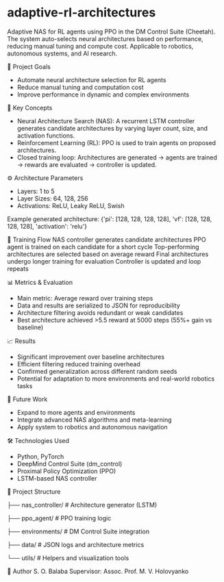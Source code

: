 # adaptive-rl-architectures
Adaptive NAS for RL agents using PPO in the DM Control Suite (Cheetah). The system auto-selects neural architectures based on performance, reducing manual tuning and compute cost. Applicable to robotics, autonomous systems, and AI research.

📌 Project Goals
- Automate neural architecture selection for RL agents
- Reduce manual tuning and computation cost
- Improve performance in dynamic and complex environments

🧩 Key Concepts
- Neural Architecture Search (NAS): A recurrent LSTM controller generates candidate architectures by varying layer count, size, and activation functions.
- Reinforcement Learning (RL): PPO is used to train agents on proposed architectures.
- Closed training loop: Architectures are generated → agents are trained → rewards are evaluated → controller is updated.

⚙️ Architecture Parameters
- Layers: 1 to 5
- Layer Sizes: 64, 128, 256
- Activations: ReLU, Leaky ReLU, Swish

Example generated architecture:
{'pi': [128, 128, 128, 128], 'vf': [128, 128, 128, 128], 'activation': 'relu'}


🚀 Training Flow
NAS controller generates candidate architectures
PPO agent is trained on each candidate for a short cycle
Top-performing architectures are selected based on average reward
Final architectures undergo longer training for evaluation
Controller is updated and loop repeats

📊 Metrics & Evaluation
- Main metric: Average reward over training steps
- Data and results are serialized to JSON for reproducibility
- Architecture filtering avoids redundant or weak candidates
- Best architecture achieved >5.5 reward at 5000 steps (55%+ gain vs baseline)

📈 Results
- Significant improvement over baseline architectures
- Efficient filtering reduced training overhead
- Confirmed generalization across different random seeds
- Potential for adaptation to more environments and real-world robotics tasks

🔮 Future Work
- Expand to more agents and environments
- Integrate advanced NAS algorithms and meta-learning
- Apply system to robotics and autonomous navigation

🛠️ Technologies Used
- Python, PyTorch
- DeepMind Control Suite (dm_control)
- Proximal Policy Optimization (PPO)
- LSTM-based NAS controller

📂 Project Structure

├── nas_controller/         # Architecture generator (LSTM)

├── ppo_agent/              # PPO training logic

├── environments/           # DM Control Suite integration

├── data/                   # JSON logs and architecture metrics

└── utils/                  # Helpers and visualization tools

👤 Author
S. O. Balaba
Supervisor: Assoc. Prof. M. V. Holovyanko
